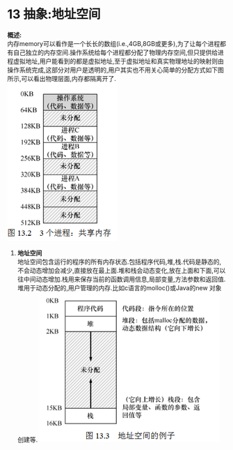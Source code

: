 13 抽象:地址空间
===
**概述:**  
内存memory可以看作是一个长长的数组(i.e.,4GB,8GB或更多),为了让每个进程都有自己独立的内存空间.操作系统给每个进程都分配了物理内存空间,但只提供给进程虚拟地址,用户能看到的都是虚拟地址,至于虚拟地址和真实物理地址的映射则由操作系统完成,这部分对用户是透明的,用户其实也不用关心简单的分配方式如下图所示,可以看出物理层面,内存都隔离开了.
![](img/address_space.png)

1.  **地址空间**  
    地址空间包含运行的程序的所有内存状态.包括程序代码,堆,栈.代码是静态的,不会动态增加会减少,直接放在最上面.堆和栈会动态变化,放在上面和下面,可以往中间动态增加.栈用来保存当前的函数调用信息,局部变量,方法参数和返回值.堆用于动态分配的,用户管理的内存.比如c语言的molloc()或Java的new 对象创建等.
    ![](img/address_space_example.png)